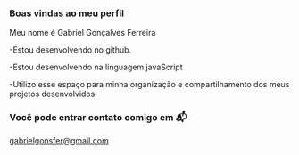 ### Boas vindas ao meu perfil

Meu nome é Gabriel Gonçalves Ferreira

-Estou desenvolvendo no github.

-Estou desenvolvendo na linguagem javaScript

-Utilizo esse espaço para minha organização e compartilhamento dos meus projetos desenvolvidos

### Você pode entrar contato comigo em 📬 

gabrielgonsfer@gmail.com

